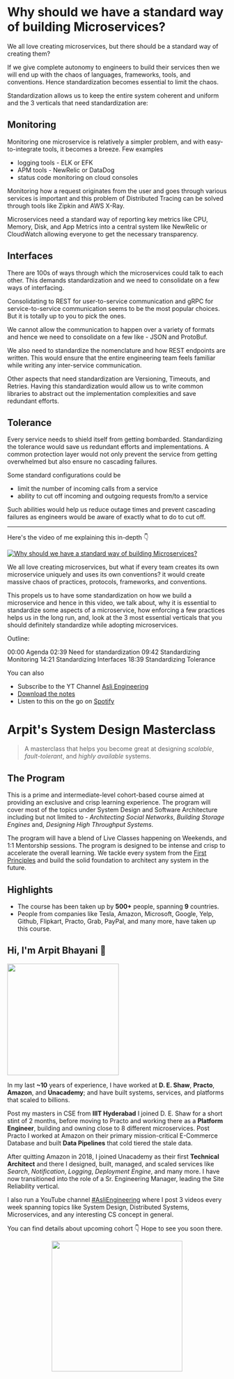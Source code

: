 Why should we have a standard way of building Microservices?
===


We all love creating microservices, but there should be a standard way of creating them?

If we give complete autonomy to engineers to build their services then we will end up with the chaos of languages, frameworks, tools, and conventions. Hence standardization becomes essential to limit the chaos.

Standardization allows us to keep the entire system coherent and uniform and the 3 verticals that need standardization are:

## Monitoring

Monitoring one microservice is relatively a simpler problem, and with easy-to-integrate tools, it becomes a breeze. Few examples

- logging tools - ELK or EFK
- APM tools - NewRelic or DataDog
- status code monitoring on cloud consoles

Monitoring how a request originates from the user and goes through various services is important and this problem of Distributed Tracing can be solved through tools like Zipkin and AWS X-Ray.

Microservices need a standard way of reporting key metrics like CPU, Memory, Disk, and App Metrics into a central system like NewRelic or CloudWatch allowing everyone to get the necessary transparency.

## Interfaces

There are 100s of ways through which the microservices could talk to each other. This demands standardization and we need to consolidate on a few ways of interfacing.

Consolidating to REST for user-to-service communication and gRPC for service-to-service communication seems to be the most popular choices. But it is totally up to you to pick the ones.

We cannot allow the communication to happen over a variety of formats and hence we need to consolidate on a few like - JSON and ProtoBuf.

We also need to standardize the nomenclature and how REST endpoints are written. This would ensure that the entire engineering team feels familiar while writing any inter-service communication.

Other aspects that need standardization are Versioning, Timeouts, and Retries. Having this standardization would allow us to write common libraries to abstract out the implementation complexities and save redundant efforts.

## Tolerance

Every service needs to shield itself from getting bombarded. Standardizing the tolerance would save us redundant efforts and implementations. A common protection layer would not only prevent the service from getting overwhelmed but also ensure no cascading failures.

Some standard configurations could be

- limit the number of incoming calls from a service
- ability to cut off incoming and outgoing requests from/to a service

Such abilities would help us reduce outage times and prevent cascading failures as engineers would be aware of exactly what to do to cut off.
<hr />


<p>Here's the video of me explaining this in-depth 👇‍</p>

[![Why should we have a standard way of building Microservices?](https://i.ytimg.com/vi/0q61wIUmVDY/mqdefault.jpg)](https://www.youtube.com/watch?v=0q61wIUmVDY)

We all love creating microservices, but what if every team creates its own microservice uniquely and uses its own conventions? it would create massive chaos of practices, protocols, frameworks, and conventions.

This propels us to have some standardization on how we build a microservice and hence in this video, we talk about, why it is essential to standardize some aspects of a microservice, how enforcing a few practices helps us in the long run, and, look at the 3 most essential verticals that you should definitely standardize while adopting microservices.

Outline:

00:00 Agenda
02:39 Need for standardization
09:42 Standardizing Monitoring
14:21 Standardizing Interfaces
18:39 Standardizing Tolerance

You can also
 - Subscribe to the YT Channel [Asli Engineering](https://youtube.com/c/ArpitBhayani)
 - [Download the notes](https://drive.google.com/file/d/1JrK5rL7SxQxBCDJTzRhHMQ5r-4Hx8-1q/view?usp=sharing)
 - Listen to this on the go on [Spotify](https://open.spotify.com/show/7qMoamm2iZQrsPVm6IQLoD)

# Arpit's System Design Masterclass

> A masterclass that helps you become great at designing _scalable_, _fault-tolerant_, and _highly available_ systems.

## The Program

This is a prime and intermediate-level cohort-based course aimed at providing an exclusive and crisp learning experience. The program will cover most of the topics under System Design and Software Architecture including but not limited to - _Architecting Social Networks_, _Building Storage Engines_ and, _Designing High Throughput Systems_.

The program will have a blend of Live Classes happening on Weekends, and 1:1 Mentorship sessions. The program is designed to be intense and crisp to accelerate the overall learning. We tackle every system from the [First Principles](https://en.wikipedia.org/wiki/First_principle) and build the solid foundation to architect any system in the future.


## Highlights

 - The course has been taken up by __500+__ people, spanning __9__ countries.
 - People from companies like Tesla, Amazon, Microsoft, Google, Yelp, Github, Flipkart, Practo, Grab, PayPal, and many more, have taken up this course.


## Hi, I'm Arpit Bhayani 👋

<img width="256px" src="https://arpitbhayani.me/static/img/arpit.jpg" />

In my last **~10** years of experience, I have worked at **D. E. Shaw**, **Practo**, **Amazon**, and **Unacademy**; and have built systems, services, and platforms that scaled to billions.

Post my masters in CSE from **IIIT Hyderabad** I joined D. E. Shaw for a short stint of 2 months, before moving to Practo and working there as a **Platform Engineer**, building and owning close to 8 different microservices. Post Practo I worked at Amazon on their primary mission-critical E-Commerce Database and built **Data Pipelines** that cold tiered the stale data.

After quitting Amazon in 2018, I joined Unacademy as their first **Technical Architect** and there I designed, built, managed, and scaled services like _Search_, _Notification_, _Logging_, _Deployment Engine_, and many more. I have now transitioned into the role of a Sr. Engineering Manager, leading the Site Reliability vertical.

I also run a YouTube channel [#AsliEngineering](https://www.youtube.com/c/ArpitBhayani) where I post 3 videos every week spanning topics like System Design, Distributed Systems, Microservices, and any interesting CS concept in general.

You can find details about upcoming cohort 👇‍ Hope to see you soon there.

<center>
<a target="_blank" href="https://arpitbhayani.me/masterclass">
<img src="https://user-images.githubusercontent.com/4745789/137859181-d4499cf4-ce65-4466-8b88-a078ece0f081.PNG" width="300px" />
</a>
</center>